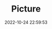 ---
weight: 1
images:
- /images/edited/145.jpeg
title: Picture
date: 2022-10-24 22:59:53
tags:
- luminar
- work
---
